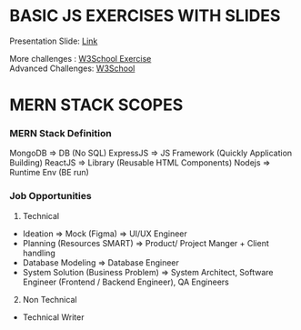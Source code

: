 # BASIC JS EXERCISES WITH SLIDES

Presentation Slide: [Link](https://docs.google.com/presentation/d/1swff3snFkECsxhUgM5iY3ZEbuwjhgjbwL18ghTJoegI/edit#slide=id.g252f98ba533_0_58)

More challenges : [W3School Exercise](https://www.w3schools.com/js/exercise_js.asp?filename=exercise_js_variables1)
<br />
Advanced Challenges: [W3School](https://www.w3resource.com/javascript-exercises/)


# MERN STACK SCOPES

### MERN Stack Definition

MongoDB => DB (No SQL) ExpressJS => JS Framework (Quickly Application Building) ReactJS => Library (Reusable HTML Components) Nodejs => Runtime Env (BE run)

### Job Opportunities 

1. Technical
- Ideation => Mock (Figma) => UI/UX Engineer
- Planning (Resources SMART) => Product/ Project Manger + Client handling
- Database Modeling => Database Engineer
- System Solution (Business Problem) => System Architect, Software Engineer (Frontend / Backend Engineer), QA Engineers
   
2. Non Technical

- Technical Writer
